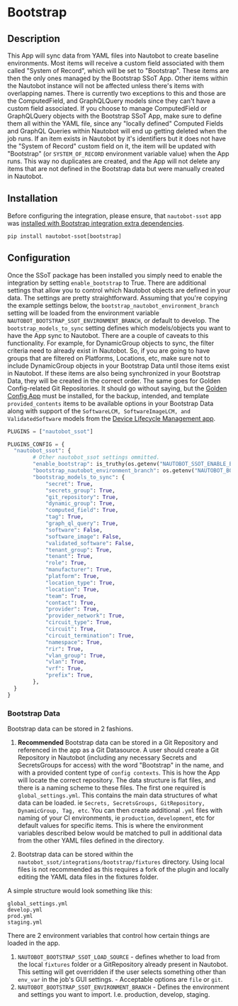 # Bootstrap

## Description

This App will sync data from YAML files into Nautobot to create baseline environments. Most items will receive a custom field associated with them called "System of Record", which will be set to "Bootstrap". These items are then the only ones managed by the Bootstrap SSoT App. Other items within the Nautobot instance will not be affected unless there's items with overlapping names. There is currently two exceptions to this and those are the ComputedField, and GraphQLQuery models since they can't have a custom field associated. If you choose to manage ComputedField or GraphQLQuery objects with the Bootstrap SSoT App, make sure to define them all within the YAML file, since any "locally defined" Computed Fields and GraphQL Queries within Nautobot will end up getting deleted when the job runs. If an item exists in Nautobot by it's identifiers but it does not have the "System of Record" custom field on it, the item will be updated with "Bootstrap" (or `SYSTEM_OF_RECORD` environment variable value) when the App runs. This way no duplicates are created, and the App will not delete any items that are not defined in the Bootstrap data but were manually created in Nautobot.

## Installation

Before configuring the integration, please ensure, that `nautobot-ssot` app was [installed with Bootstrap integration extra dependencies](../install.md#install-guide).

```shell
pip install nautobot-ssot[bootstrap]
```

## Configuration

Once the SSoT package has been installed you simply need to enable the integration by setting `enable_bootstrap` to True. There are additional settings that allow you to control which Nautobot objects are defined in your data. The settings are pretty straightforward. Assuming that you're copying the example settings below, the `bootstrap_nautobot_environment_branch` setting will be loaded from the environment variable `NAUTOBOT_BOOTSTRAP_SSOT_ENVIRONMENT_BRANCH`, or default to develop. The `bootstrap_models_to_sync` setting defines which models/objects you want to have the App sync to Nautobot. There are a couple of caveats to this functionality. For example, for DynamicGroup objects to sync, the filter criteria need to already exist in Nautobot. So, if you are going to have groups that are filtered on Platforms, Locations, etc, make sure not to include DynamicGroup objects in your Bootstrap Data until those items exist in Nautobot. If these items are also being synchronized in your Bootstrap Data, they will be created in the correct order. The same goes for Golden Config-related Git Repositories. It should go without saying, but the [Golden Config App](https://github.com/nautobot/nautobot-app-golden-config) must be installed, for the backup, intended, and template `provided_contents` items to be available options in your Bootstrap Data along with support of the `SoftwareLCM, SoftwareImageLCM, and ValidatedSoftware` models from the [Device Lifecycle Management app](https://github.com/nautobot/nautobot-app-device-lifecycle-mgmt).

```python
PLUGINS = ["nautobot_ssot"]

PLUGINS_CONFIG = {
  "nautobot_ssot": {
        # Other nautobot_ssot settings ommitted.
        "enable_bootstrap": is_truthy(os.getenv("NAUTOBOT_SSOT_ENABLE_BOOTSTRAP", "true")),
        "bootstrap_nautobot_environment_branch": os.getenv("NAUTOBOT_BOOTSTRAP_SSOT_ENVIRONMENT_BRANCH", "develop"),
        "bootstrap_models_to_sync": {
            "secret": True,
            "secrets_group": True,
            "git_repository": True,
            "dynamic_group": True,
            "computed_field": True,
            "tag": True,
            "graph_ql_query": True,
            "software": False,
            "software_image": False,
            "validated_software": False,
            "tenant_group": True,
            "tenant": True,
            "role": True,
            "manufacturer": True,
            "platform": True,
            "location_type": True,
            "location": True,
            "team": True,
            "contact": True,
            "provider": True,
            "provider_network": True,
            "circuit_type": True,
            "circuit": True,
            "circuit_termination": True,
            "namespace": True,
            "rir": True,
            "vlan_group": True,
            "vlan": True,
            "vrf": True,
            "prefix": True,
        },
  }
}
```

### Bootstrap Data

Bootstrap data can be stored in 2 fashions.

1. __Recommended__ Bootstrap data can be stored in a Git Repository and referenced in the app as a Git Datasource. A user should create a Git Repository in Nautobot (including any necessary Secrets and SecretsGroups for access) with the word "Bootstrap" in the name, and with a provided content type of `config contexts`. This is how the App will locate the correct repository. The data structure is flat files, and there is a naming scheme to these files. The first one required is `global_settings.yml`. This contains the main data structures of what data can be loaded. ie `Secrets, SecretsGroups, GitRepository, DynamicGroup, Tag, etc`. You can then create additional `.yml` files with naming of your CI environments, ie `production`, `development`, etc for default values for specific items. This is where the environment variables described below would be matched to pull in additional data from the other YAML files defined in the directory.

2. Bootstrap data can be stored within the `nautobot_ssot/integrations/bootstrap/fixtures` directory. Using local files is not recommended as this requires a fork of the plugin and locally editing the YAML data files in the fixtures folder.

A simple structure would look something like this:

```text
global_settings.yml
develop.yml
prod.yml
staging.yml
```

There are 2 environment variables that control how certain things are loaded in the app.

  1. `NAUTOBOT_BOOTSTRAP_SSOT_LOAD_SOURCE` - defines whether to load from the local `fixtures` folder or a GitRepository already present in Nautobot. This setting will get overridden if the user selects something other than `env_var` in the job's GUI settings.
    - Acceptable options are `file` or `git`.
  2. `NAUTOBOT_BOOTSTRAP_SSOT_ENVIRONMENT_BRANCH` - Defines the environment and settings you want to import. I.e. production, develop, staging.
